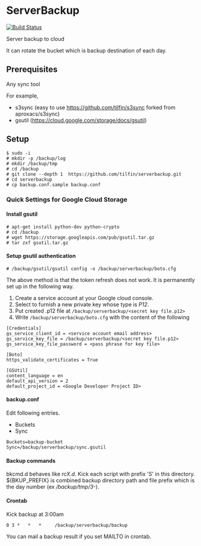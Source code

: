 ServerBackup
============

[![Build Status](https://travis-ci.org/tilfin/serverbackup.svg)](https://travis-ci.org/tilfin/serverbackup)

Server backup to cloud

It can rotate the bucket which is backup destination of each day.


Prerequisites
-------------

Any sync tool

For example,

* s3sync (easy to use https://github.com/tilfin/s3sync forked from aproxacs/s3sync)
* gsutil (https://cloud.google.com/storage/docs/gsutil)


Setup
-----

```
$ sudo -i
# mkdir -p /backup/log
# mkdir /backup/tmp
# cd /backup
# git clone --depth 1  https://github.com/tilfin/serverbackup.git
# cd serverbackup
# cp backup.conf.sample backup.conf
```

### Quick Settings for Google Cloud Storage

#### Install gsutil

```
# apt-get install python-dev python-crypto
# cd /backup
# wget https://storage.googleapis.com/pub/gsutil.tar.gz
# tar zxf gsutil.tar.gz
```

#### Setup gsutil authentication

```
# /backup/gsutil/gsutil config -o /backup/serverbackup/boto.cfg
```

The above method is that the token refresh does not work.
It is permanently set up in the following way.

1. Create a service account at your Google cloud console.
2. Select to furnish a new private key whose type is _P12_.
3. Put created .p12 file at `/backup/serverbackup/<secret key file.p12>`
4. Write `/backup/serverbackup/boto.cfg` with the content of the following

```
[Credentials]
gs_service_client_id = <service account email address>
gs_service_key_file = /backup/serverbackup/<secret key file.p12>
gs_service_key_file_password = <pass phrase for key file>

[Boto]
https_validate_certificates = True

[GSUtil]
content_language = en
default_api_version = 2
default_project_id = <Google Developer Project ID>
```

#### backup.conf

Edit following entries.

* Buckets
* Sync

```
Buckets=backup-bucket
Sync=/backup/serverbackup/sync.gsutil
```

#### Backup commands

bkcmd.d behaves like _rcX.d_. Kick each script with prefix 'S' in this directory.
${BKUP_PREFIX} is combined backup directory path and file prefix which is the day number (ex _/backup/tmp/3-_).


#### Crontab

Kick backup at 3:00am

```
0 3 *   *   *     /backup/serverbackup/backup
```

You can mail a backup result if you set MAILTO in crontab.
